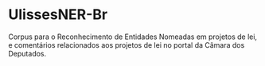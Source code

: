 # UlissesNER-Br

Corpus para o Reconhecimento de Entidades Nomeadas em projetos de lei, e comentários relacionados aos projetos de lei no portal da Câmara dos Deputados.
